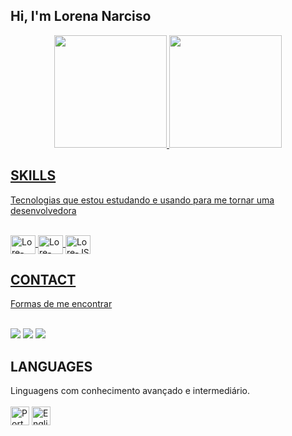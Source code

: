 ## Hi, I'm Lorena Narciso
<div align="center">
  <a href="https://github.com/loreecrvg">
  <img height="180em" src="https://github-readme-stats.vercel.app/api?username=loreecrvg&show_icons=true&theme=dark&include_all_commits=true&count_private=true"/>
  <img height="180em" src="https://github-readme-stats.vercel.app/api/top-langs/?username=loreecrvg&layout=compact&langs_count=7&theme=dark"/>
</div>

  ## __SKILLS__
  Tecnologias que estou estudando e usando para me tornar uma desenvolvedora   
  <div style="display: inline_block"><br>
  <img align="center" alt="Lore-HTML" height="30" width="40" src="https://cdn.jsdelivr.net/gh/devicons/devicon/icons/html5/html5-original.svg">
  <img align="center" alt="Lore-CSS" height="30" width="40" src="https://cdn.jsdelivr.net/gh/devicons/devicon/icons/css3/css3-original.svg">
  <img align="center" alt="Lore-JS" height="30" width="40" src="https://cdn.jsdelivr.net/gh/devicons/devicon/icons/javascript/javascript-original.svg">
  </div>
  
  ## __CONTACT__
  Formas de me encontrar<br><br>
  <div> 
  <a href="https://www.instagram.com/loreecrvg" target="_blank"><img src="https://img.shields.io/badge/-Instagram-%23E4405F?style=for-the-badge&logo=instagram&logoColor=white" target="_blank"></a>
 	<a href = "mailto:lorenanarciso97@gmail.com"><img src="https://img.shields.io/badge/-Gmail-%23333?style=for-the-badge&logo=gmail&logoColor=white" target="_blank"></a>
  <a href="https://www.linkedin.com/in/lorena-narciso-935387194/" target="_blank"><img src="https://img.shields.io/badge/-LinkedIn-%230077B5?style=for-the-badge&logo=linkedin&logoColor=white" target="_blank"></a> 
  </div>
  
 ## __LANGUAGES__
</div>
<div style="display: inline-block">Linguagens com conhecimento avançado e intermediário.<br><br>
<img src="https://img.icons8.com/color/48/000000/brazil-circular.png" height="30" width="30" title="Português"/>
<img src="https://img.icons8.com/color/48/000000/usa-circular.png" height="30" width="30" title="English"/>
  </div>
